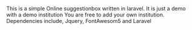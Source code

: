 This is a simple Online suggestionbox written in laravel.
It is just a demo with a demo institution You are free to add your own institution.
Dependencies include, Jquery, FontAwesom5 and Laravel
